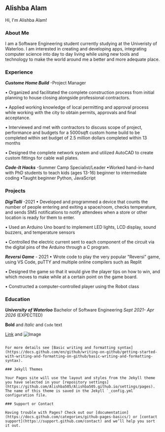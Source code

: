 
## Alishba Alam
Hi, I'm Alishba Alam!

### **About Me**

I am a Software Engineering student currently studying at the Univeristy of Waterloo. I am interested in creating and developing apps, integrating computer science into day to day living while using new tools and technology to make the world around me a better and more adequate place.


### Experience
**_Custome Home Build_** -Project Manager 

• Organized and facilitated the complete construction process from initial planning to house closing alongside professional contractors.

• Applied working knowledge of local permitting and approval process while working with the city to obtain permits,
approvals and final acceptance.

• Interviewed and met with contractors to discuss scope of project, performance and budgets for a 5000sqft custom home
build to be completed within set budget of 2.5 million dollars completed within 13 months

• Designed the complete network system and utilized AutoCAD to create custom fittings for cable wall plates.

**_Code-It Hacks_** -Summer Camp Specialist/Leader
•Worked hand-in-hand with PhD students to teach kids (ages 13-16) beginner to intermediate coding
•Taught beginner Python, JavaScript 

### Projects
**_DigiTalli_** -2021
• Developed and programmed a device that counts the number of people entering and exiting a space/room, checks temperature, and sends SMS notifications to notify attendees when a store or other location is ready for them to enter. 

• Used an Arduino Uno board to implement LED lights, LCD display, sound buzzers, and temperature sensors 

•  Controlled the electric current sent to each component of the circuit via the digital pins of the Arduino through a C program. 

**_Reversi Game_** - 2021
• Wrote code to play the very popular "Reversi" game, using VS Code, puTTY and multiple online compilers such as Replit

• Designed the game so that it would give the player tips on how to win, and which moves to make while at a certain point on the game board.

• Constructed a computer-controlled player using the Robot class

### Education
**_University of Waterloo_** 
Bachelor of Software Engineering 
_Sept 2021- Apr 2026_ (EXPECTED)

**Bold** and _Italic_ and `Code` text

[Link](url) and ![Image](src)
```

For more details see [Basic writing and formatting syntax](https://docs.github.com/en/github/writing-on-github/getting-started-with-writing-and-formatting-on-github/basic-writing-and-formatting-syntax).

### Jekyll Themes

Your Pages site will use the layout and styles from the Jekyll theme you have selected in your [repository settings](https://github.com/Alishba505/Alishba505.github.io/settings/pages). The name of this theme is saved in the Jekyll `_config.yml` configuration file.

### Support or Contact

Having trouble with Pages? Check out our [documentation](https://docs.github.com/categories/github-pages-basics/) or [contact support](https://support.github.com/contact) and we’ll help you sort it out.
